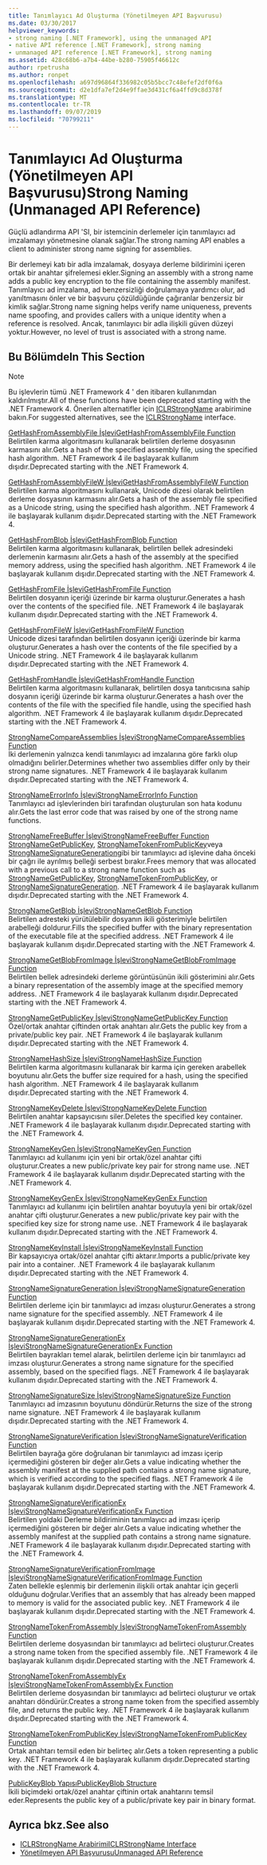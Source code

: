 ```yaml
---
title: Tanımlayıcı Ad Oluşturma (Yönetilmeyen API Başvurusu)
ms.date: 03/30/2017
helpviewer_keywords:
- strong naming [.NET Framework], using the unmanaged API
- native API reference [.NET Framework], strong naming
- unmanaged API reference [.NET Framework], strong naming
ms.assetid: 428c68b6-a7b4-44be-b280-75905f46612c
author: rpetrusha
ms.author: ronpet
ms.openlocfilehash: a697d96864f336982c05b5bcc7c48efef2df0f6a
ms.sourcegitcommit: d2e1dfa7ef2d4e9ffae3d431cf6a4ffd9c8d378f
ms.translationtype: MT
ms.contentlocale: tr-TR
ms.lasthandoff: 09/07/2019
ms.locfileid: "70799211"
---
```

# <a name="strong-naming-unmanaged-api-reference"></a><span data-ttu-id="916a2-102">Tanımlayıcı Ad Oluşturma (Yönetilmeyen API Başvurusu)</span><span class="sxs-lookup"><span data-stu-id="916a2-102">Strong Naming (Unmanaged API Reference)</span></span>
<span data-ttu-id="916a2-103">Güçlü adlandırma API 'SI, bir istemcinin derlemeler için tanımlayıcı ad imzalamayı yönetmesine olanak sağlar.</span><span class="sxs-lookup"><span data-stu-id="916a2-103">The strong naming API enables a client to administer strong name signing for assemblies.</span></span>  
  
 <span data-ttu-id="916a2-104">Bir derlemeyi katı bir adla imzalamak, dosyaya derleme bildirimini içeren ortak bir anahtar şifrelemesi ekler.</span><span class="sxs-lookup"><span data-stu-id="916a2-104">Signing an assembly with a strong name adds a public key encryption to the file containing the assembly manifest.</span></span> <span data-ttu-id="916a2-105">Tanımlayıcı ad imzalama, ad benzersizliği doğrulamaya yardımcı olur, ad yanıltmasını önler ve bir başvuru çözüldüğünde çağıranlar benzersiz bir kimlik sağlar.</span><span class="sxs-lookup"><span data-stu-id="916a2-105">Strong name signing helps verify name uniqueness, prevents name spoofing, and provides callers with a unique identity when a reference is resolved.</span></span> <span data-ttu-id="916a2-106">Ancak, tanımlayıcı bir adla ilişkili güven düzeyi yoktur.</span><span class="sxs-lookup"><span data-stu-id="916a2-106">However, no level of trust is associated with a strong name.</span></span>  
  
## <a name="in-this-section"></a><span data-ttu-id="916a2-107">Bu Bölümde</span><span class="sxs-lookup"><span data-stu-id="916a2-107">In This Section</span></span>  
  
> [!NOTE]
> <span data-ttu-id="916a2-108">Bu işlevlerin tümü .NET Framework 4 ' den itibaren kullanımdan kaldırılmıştır.</span><span class="sxs-lookup"><span data-stu-id="916a2-108">All of these functions have been deprecated starting with the .NET Framework 4.</span></span> <span data-ttu-id="916a2-109">Önerilen alternatifler için [ICLRStrongName](../hosting/iclrstrongname-interface.md) arabirimine bakın.</span><span class="sxs-lookup"><span data-stu-id="916a2-109">For suggested alternatives, see the [ICLRStrongName](../hosting/iclrstrongname-interface.md) interface.</span></span>  
  
 [<span data-ttu-id="916a2-110">GetHashFromAssemblyFile İşlevi</span><span class="sxs-lookup"><span data-stu-id="916a2-110">GetHashFromAssemblyFile Function</span></span>](gethashfromassemblyfile-function.md)  
 <span data-ttu-id="916a2-111">Belirtilen karma algoritmasını kullanarak belirtilen derleme dosyasının karmasını alır.</span><span class="sxs-lookup"><span data-stu-id="916a2-111">Gets a hash of the specified assembly file, using the specified hash algorithm.</span></span> <span data-ttu-id="916a2-112">.NET Framework 4 ile başlayarak kullanım dışıdır.</span><span class="sxs-lookup"><span data-stu-id="916a2-112">Deprecated starting with the .NET Framework 4.</span></span>  
  
 [<span data-ttu-id="916a2-113">GetHashFromAssemblyFileW İşlevi</span><span class="sxs-lookup"><span data-stu-id="916a2-113">GetHashFromAssemblyFileW Function</span></span>](gethashfromassemblyfilew-function.md)  
 <span data-ttu-id="916a2-114">Belirtilen karma algoritmasını kullanarak, Unicode dizesi olarak belirtilen derleme dosyasının karmasını alır.</span><span class="sxs-lookup"><span data-stu-id="916a2-114">Gets a hash of the assembly file specified as a Unicode string, using the specified hash algorithm.</span></span> <span data-ttu-id="916a2-115">.NET Framework 4 ile başlayarak kullanım dışıdır.</span><span class="sxs-lookup"><span data-stu-id="916a2-115">Deprecated starting with the .NET Framework 4.</span></span>  
  
 [<span data-ttu-id="916a2-116">GetHashFromBlob İşlevi</span><span class="sxs-lookup"><span data-stu-id="916a2-116">GetHashFromBlob Function</span></span>](gethashfromblob-function.md)  
 <span data-ttu-id="916a2-117">Belirtilen karma algoritmasını kullanarak, belirtilen bellek adresindeki derlemenin karmasını alır.</span><span class="sxs-lookup"><span data-stu-id="916a2-117">Gets a hash of the assembly at the specified memory address, using the specified hash algorithm.</span></span> <span data-ttu-id="916a2-118">.NET Framework 4 ile başlayarak kullanım dışıdır.</span><span class="sxs-lookup"><span data-stu-id="916a2-118">Deprecated starting with the .NET Framework 4.</span></span>  
  
 [<span data-ttu-id="916a2-119">GetHashFromFile İşlevi</span><span class="sxs-lookup"><span data-stu-id="916a2-119">GetHashFromFile Function</span></span>](gethashfromfile-function.md)  
 <span data-ttu-id="916a2-120">Belirtilen dosyanın içeriği üzerinde bir karma oluşturur.</span><span class="sxs-lookup"><span data-stu-id="916a2-120">Generates a hash over the contents of the specified file.</span></span>  <span data-ttu-id="916a2-121">.NET Framework 4 ile başlayarak kullanım dışıdır.</span><span class="sxs-lookup"><span data-stu-id="916a2-121">Deprecated starting with the .NET Framework 4.</span></span>  
  
 [<span data-ttu-id="916a2-122">GetHashFromFileW İşlevi</span><span class="sxs-lookup"><span data-stu-id="916a2-122">GetHashFromFileW Function</span></span>](gethashfromfilew-function.md)  
 <span data-ttu-id="916a2-123">Unicode dizesi tarafından belirtilen dosyanın içeriği üzerinde bir karma oluşturur.</span><span class="sxs-lookup"><span data-stu-id="916a2-123">Generates a hash over the contents of the file specified by a Unicode string.</span></span> <span data-ttu-id="916a2-124">.NET Framework 4 ile başlayarak kullanım dışıdır.</span><span class="sxs-lookup"><span data-stu-id="916a2-124">Deprecated starting with the .NET Framework 4.</span></span>  
  
 [<span data-ttu-id="916a2-125">GetHashFromHandle İşlevi</span><span class="sxs-lookup"><span data-stu-id="916a2-125">GetHashFromHandle Function</span></span>](gethashfromhandle-function.md)  
 <span data-ttu-id="916a2-126">Belirtilen karma algoritmasını kullanarak, belirtilen dosya tanıtıcısına sahip dosyanın içeriği üzerinde bir karma oluşturur.</span><span class="sxs-lookup"><span data-stu-id="916a2-126">Generates a hash over the contents of the file with the specified file handle, using the specified hash algorithm.</span></span>  <span data-ttu-id="916a2-127">.NET Framework 4 ile başlayarak kullanım dışıdır.</span><span class="sxs-lookup"><span data-stu-id="916a2-127">Deprecated starting with the .NET Framework 4.</span></span>  
  
 [<span data-ttu-id="916a2-128">StrongNameCompareAssemblies İşlevi</span><span class="sxs-lookup"><span data-stu-id="916a2-128">StrongNameCompareAssemblies Function</span></span>](strongnamecompareassemblies-function.md)  
 <span data-ttu-id="916a2-129">İki derlemenin yalnızca kendi tanımlayıcı ad imzalarına göre farklı olup olmadığını belirler.</span><span class="sxs-lookup"><span data-stu-id="916a2-129">Determines whether two assemblies differ only by their strong name signatures.</span></span> <span data-ttu-id="916a2-130">.NET Framework 4 ile başlayarak kullanım dışıdır.</span><span class="sxs-lookup"><span data-stu-id="916a2-130">Deprecated starting with the .NET Framework 4.</span></span>  
  
 [<span data-ttu-id="916a2-131">StrongNameErrorInfo İşlevi</span><span class="sxs-lookup"><span data-stu-id="916a2-131">StrongNameErrorInfo Function</span></span>](strongnameerrorinfo-function.md)  
 <span data-ttu-id="916a2-132">Tanımlayıcı ad işlevlerinden biri tarafından oluşturulan son hata kodunu alır.</span><span class="sxs-lookup"><span data-stu-id="916a2-132">Gets the last error code that was raised by one of the strong name functions.</span></span>  
  
 [<span data-ttu-id="916a2-133">StrongNameFreeBuffer İşlevi</span><span class="sxs-lookup"><span data-stu-id="916a2-133">StrongNameFreeBuffer Function</span></span>](strongnamefreebuffer-function.md)  
 <span data-ttu-id="916a2-134">[StrongNameGetPublicKey](strongnamegetpublickey-function.md), [StrongNameTokenFromPublicKey](strongnametokenfrompublickey-function.md)veya [StrongNameSignatureGeneration](strongnamesignaturegeneration-function.md)gibi bir tanımlayıcı ad işlevine daha önceki bir çağrı ile ayrılmış belleği serbest bırakır.</span><span class="sxs-lookup"><span data-stu-id="916a2-134">Frees memory that was allocated with a previous call to a strong name function such as [StrongNameGetPublicKey](strongnamegetpublickey-function.md), [StrongNameTokenFromPublicKey](strongnametokenfrompublickey-function.md), or [StrongNameSignatureGeneration](strongnamesignaturegeneration-function.md).</span></span>   <span data-ttu-id="916a2-135">.NET Framework 4 ile başlayarak kullanım dışıdır.</span><span class="sxs-lookup"><span data-stu-id="916a2-135">Deprecated starting with the .NET Framework 4.</span></span>  
  
 [<span data-ttu-id="916a2-136">StrongNameGetBlob İşlevi</span><span class="sxs-lookup"><span data-stu-id="916a2-136">StrongNameGetBlob Function</span></span>](strongnamegetblob-function.md)  
 <span data-ttu-id="916a2-137">Belirtilen adresteki yürütülebilir dosyanın ikili gösterimiyle belirtilen arabelleği doldurur.</span><span class="sxs-lookup"><span data-stu-id="916a2-137">Fills the specified buffer with the binary representation of the executable file at the specified address.</span></span> <span data-ttu-id="916a2-138">.NET Framework 4 ile başlayarak kullanım dışıdır.</span><span class="sxs-lookup"><span data-stu-id="916a2-138">Deprecated starting with the .NET Framework 4.</span></span>  
  
 [<span data-ttu-id="916a2-139">StrongNameGetBlobFromImage İşlevi</span><span class="sxs-lookup"><span data-stu-id="916a2-139">StrongNameGetBlobFromImage Function</span></span>](strongnamegetblobfromimage-function.md)  
 <span data-ttu-id="916a2-140">Belirtilen bellek adresindeki derleme görüntüsünün ikili gösterimini alır.</span><span class="sxs-lookup"><span data-stu-id="916a2-140">Gets a binary representation of the assembly image at the specified memory address.</span></span> <span data-ttu-id="916a2-141">.NET Framework 4 ile başlayarak kullanım dışıdır.</span><span class="sxs-lookup"><span data-stu-id="916a2-141">Deprecated starting with the .NET Framework 4.</span></span>  
  
 [<span data-ttu-id="916a2-142">StrongNameGetPublicKey İşlevi</span><span class="sxs-lookup"><span data-stu-id="916a2-142">StrongNameGetPublicKey Function</span></span>](strongnamegetpublickey-function.md)  
 <span data-ttu-id="916a2-143">Özel/ortak anahtar çiftinden ortak anahtarı alır.</span><span class="sxs-lookup"><span data-stu-id="916a2-143">Gets the public key from a private/public key pair.</span></span> <span data-ttu-id="916a2-144">.NET Framework 4 ile başlayarak kullanım dışıdır.</span><span class="sxs-lookup"><span data-stu-id="916a2-144">Deprecated starting with the .NET Framework 4.</span></span>  
  
 [<span data-ttu-id="916a2-145">StrongNameHashSize İşlevi</span><span class="sxs-lookup"><span data-stu-id="916a2-145">StrongNameHashSize Function</span></span>](strongnamehashsize-function.md)  
 <span data-ttu-id="916a2-146">Belirtilen karma algoritmasını kullanarak bir karma için gereken arabellek boyutunu alır.</span><span class="sxs-lookup"><span data-stu-id="916a2-146">Gets the buffer size required for a hash, using the specified hash algorithm.</span></span>  <span data-ttu-id="916a2-147">.NET Framework 4 ile başlayarak kullanım dışıdır.</span><span class="sxs-lookup"><span data-stu-id="916a2-147">Deprecated starting with the .NET Framework 4.</span></span>  
  
 [<span data-ttu-id="916a2-148">StrongNameKeyDelete İşlevi</span><span class="sxs-lookup"><span data-stu-id="916a2-148">StrongNameKeyDelete Function</span></span>](strongnamekeydelete-function.md)  
 <span data-ttu-id="916a2-149">Belirtilen anahtar kapsayıcısını siler.</span><span class="sxs-lookup"><span data-stu-id="916a2-149">Deletes the specified key container.</span></span> <span data-ttu-id="916a2-150">.NET Framework 4 ile başlayarak kullanım dışıdır.</span><span class="sxs-lookup"><span data-stu-id="916a2-150">Deprecated starting with the .NET Framework 4.</span></span>  
  
 [<span data-ttu-id="916a2-151">StrongNameKeyGen İşlevi</span><span class="sxs-lookup"><span data-stu-id="916a2-151">StrongNameKeyGen Function</span></span>](strongnamekeygen-function.md)  
 <span data-ttu-id="916a2-152">Tanımlayıcı ad kullanımı için yeni bir ortak/özel anahtar çifti oluşturur.</span><span class="sxs-lookup"><span data-stu-id="916a2-152">Creates a new public/private key pair for strong name use.</span></span>  <span data-ttu-id="916a2-153">.NET Framework 4 ile başlayarak kullanım dışıdır.</span><span class="sxs-lookup"><span data-stu-id="916a2-153">Deprecated starting with the .NET Framework 4.</span></span>  
  
 [<span data-ttu-id="916a2-154">StrongNameKeyGenEx İşlevi</span><span class="sxs-lookup"><span data-stu-id="916a2-154">StrongNameKeyGenEx Function</span></span>](strongnamekeygenex-function.md)  
 <span data-ttu-id="916a2-155">Tanımlayıcı ad kullanımı için belirtilen anahtar boyutuyla yeni bir ortak/özel anahtar çifti oluşturur.</span><span class="sxs-lookup"><span data-stu-id="916a2-155">Generates a new public/private key pair with the specified key size for strong name use.</span></span> <span data-ttu-id="916a2-156">.NET Framework 4 ile başlayarak kullanım dışıdır.</span><span class="sxs-lookup"><span data-stu-id="916a2-156">Deprecated starting with the .NET Framework 4.</span></span>  
  
 [<span data-ttu-id="916a2-157">StrongNameKeyInstall İşlevi</span><span class="sxs-lookup"><span data-stu-id="916a2-157">StrongNameKeyInstall Function</span></span>](strongnamekeyinstall-function.md)  
 <span data-ttu-id="916a2-158">Bir kapsayıcıya ortak/özel anahtar çifti aktarır.</span><span class="sxs-lookup"><span data-stu-id="916a2-158">Imports a public/private key pair into a container.</span></span>  <span data-ttu-id="916a2-159">.NET Framework 4 ile başlayarak kullanım dışıdır.</span><span class="sxs-lookup"><span data-stu-id="916a2-159">Deprecated starting with the .NET Framework 4.</span></span>  
  
 [<span data-ttu-id="916a2-160">StrongNameSignatureGeneration İşlevi</span><span class="sxs-lookup"><span data-stu-id="916a2-160">StrongNameSignatureGeneration Function</span></span>](strongnamesignaturegeneration-function.md)  
 <span data-ttu-id="916a2-161">Belirtilen derleme için bir tanımlayıcı ad imzası oluşturur.</span><span class="sxs-lookup"><span data-stu-id="916a2-161">Generates a strong name signature for the specified assembly.</span></span>   <span data-ttu-id="916a2-162">.NET Framework 4 ile başlayarak kullanım dışıdır.</span><span class="sxs-lookup"><span data-stu-id="916a2-162">Deprecated starting with the .NET Framework 4.</span></span>  
  
 [<span data-ttu-id="916a2-163">StrongNameSignatureGenerationEx İşlevi</span><span class="sxs-lookup"><span data-stu-id="916a2-163">StrongNameSignatureGenerationEx Function</span></span>](strongnamesignaturegenerationex-function.md)  
 <span data-ttu-id="916a2-164">Belirtilen bayrakları temel alarak, belirtilen derleme için bir tanımlayıcı ad imzası oluşturur.</span><span class="sxs-lookup"><span data-stu-id="916a2-164">Generates a strong name signature for the specified assembly, based on the specified flags.</span></span>    <span data-ttu-id="916a2-165">.NET Framework 4 ile başlayarak kullanım dışıdır.</span><span class="sxs-lookup"><span data-stu-id="916a2-165">Deprecated starting with the .NET Framework 4.</span></span>  
  
 [<span data-ttu-id="916a2-166">StrongNameSignatureSize İşlevi</span><span class="sxs-lookup"><span data-stu-id="916a2-166">StrongNameSignatureSize Function</span></span>](strongnamesignaturesize-function.md)  
 <span data-ttu-id="916a2-167">Tanımlayıcı ad imzasının boyutunu döndürür.</span><span class="sxs-lookup"><span data-stu-id="916a2-167">Returns the size of the strong name signature.</span></span> <span data-ttu-id="916a2-168">.NET Framework 4 ile başlayarak kullanım dışıdır.</span><span class="sxs-lookup"><span data-stu-id="916a2-168">Deprecated starting with the .NET Framework 4.</span></span>  
  
 [<span data-ttu-id="916a2-169">StrongNameSignatureVerification İşlevi</span><span class="sxs-lookup"><span data-stu-id="916a2-169">StrongNameSignatureVerification Function</span></span>](strongnamesignatureverification-function.md)  
 <span data-ttu-id="916a2-170">Belirtilen bayrağa göre doğrulanan bir tanımlayıcı ad imzası içerip içermediğini gösteren bir değer alır.</span><span class="sxs-lookup"><span data-stu-id="916a2-170">Gets a value indicating whether the assembly manifest at the supplied path contains a strong name signature, which is verified according to the specified flags.</span></span> <span data-ttu-id="916a2-171">.NET Framework 4 ile başlayarak kullanım dışıdır.</span><span class="sxs-lookup"><span data-stu-id="916a2-171">Deprecated starting with the .NET Framework 4.</span></span>  
  
 [<span data-ttu-id="916a2-172">StrongNameSignatureVerificationEx İşlevi</span><span class="sxs-lookup"><span data-stu-id="916a2-172">StrongNameSignatureVerificationEx Function</span></span>](strongnamesignatureverificationex-function.md)  
 <span data-ttu-id="916a2-173">Belirtilen yoldaki Derleme bildiriminin tanımlayıcı ad imzası içerip içermediğini gösteren bir değer alır.</span><span class="sxs-lookup"><span data-stu-id="916a2-173">Gets a value indicating whether the assembly manifest at the supplied path contains a strong name signature.</span></span>  <span data-ttu-id="916a2-174">.NET Framework 4 ile başlayarak kullanım dışıdır.</span><span class="sxs-lookup"><span data-stu-id="916a2-174">Deprecated starting with the .NET Framework 4.</span></span>  
  
 [<span data-ttu-id="916a2-175">StrongNameSignatureVerificationFromImage İşlevi</span><span class="sxs-lookup"><span data-stu-id="916a2-175">StrongNameSignatureVerificationFromImage Function</span></span>](strongnamesignatureverificationfromimage-function.md)  
 <span data-ttu-id="916a2-176">Zaten bellekle eşlenmiş bir derlemenin ilişkili ortak anahtar için geçerli olduğunu doğrular.</span><span class="sxs-lookup"><span data-stu-id="916a2-176">Verifies that an assembly that has already been mapped to memory is valid for the associated public key.</span></span> <span data-ttu-id="916a2-177">.NET Framework 4 ile başlayarak kullanım dışıdır.</span><span class="sxs-lookup"><span data-stu-id="916a2-177">Deprecated starting with the .NET Framework 4.</span></span>  
  
 [<span data-ttu-id="916a2-178">StrongNameTokenFromAssembly İşlevi</span><span class="sxs-lookup"><span data-stu-id="916a2-178">StrongNameTokenFromAssembly Function</span></span>](strongnametokenfromassembly-function.md)  
 <span data-ttu-id="916a2-179">Belirtilen derleme dosyasından bir tanımlayıcı ad belirteci oluşturur.</span><span class="sxs-lookup"><span data-stu-id="916a2-179">Creates a strong name token from the specified assembly file.</span></span>  <span data-ttu-id="916a2-180">.NET Framework 4 ile başlayarak kullanım dışıdır.</span><span class="sxs-lookup"><span data-stu-id="916a2-180">Deprecated starting with the .NET Framework 4.</span></span>  
  
 [<span data-ttu-id="916a2-181">StrongNameTokenFromAssemblyEx İşlevi</span><span class="sxs-lookup"><span data-stu-id="916a2-181">StrongNameTokenFromAssemblyEx Function</span></span>](strongnametokenfromassemblyex-function.md)  
 <span data-ttu-id="916a2-182">Belirtilen derleme dosyasından bir tanımlayıcı ad belirteci oluşturur ve ortak anahtarı döndürür.</span><span class="sxs-lookup"><span data-stu-id="916a2-182">Creates a strong name token from the specified assembly file, and returns the public key.</span></span> <span data-ttu-id="916a2-183">.NET Framework 4 ile başlayarak kullanım dışıdır.</span><span class="sxs-lookup"><span data-stu-id="916a2-183">Deprecated starting with the .NET Framework 4.</span></span>  
  
 [<span data-ttu-id="916a2-184">StrongNameTokenFromPublicKey İşlevi</span><span class="sxs-lookup"><span data-stu-id="916a2-184">StrongNameTokenFromPublicKey Function</span></span>](strongnametokenfrompublickey-function.md)  
 <span data-ttu-id="916a2-185">Ortak anahtarı temsil eden bir belirteç alır.</span><span class="sxs-lookup"><span data-stu-id="916a2-185">Gets a token representing a public key.</span></span> <span data-ttu-id="916a2-186">.NET Framework 4 ile başlayarak kullanım dışıdır.</span><span class="sxs-lookup"><span data-stu-id="916a2-186">Deprecated starting with the .NET Framework 4.</span></span>  
  
 [<span data-ttu-id="916a2-187">PublicKeyBlob Yapısı</span><span class="sxs-lookup"><span data-stu-id="916a2-187">PublicKeyBlob Structure</span></span>](publickeyblob-structure.md)  
 <span data-ttu-id="916a2-188">İkili biçimdeki ortak/özel anahtar çiftinin ortak anahtarını temsil eder.</span><span class="sxs-lookup"><span data-stu-id="916a2-188">Represents the public key of a public/private key pair in binary format.</span></span>  
  
## <a name="see-also"></a><span data-ttu-id="916a2-189">Ayrıca bkz.</span><span class="sxs-lookup"><span data-stu-id="916a2-189">See also</span></span>

- [<span data-ttu-id="916a2-190">ICLRStrongName Arabirimi</span><span class="sxs-lookup"><span data-stu-id="916a2-190">ICLRStrongName Interface</span></span>](../hosting/iclrstrongname-interface.md)
- [<span data-ttu-id="916a2-191">Yönetilmeyen API Başvurusu</span><span class="sxs-lookup"><span data-stu-id="916a2-191">Unmanaged API Reference</span></span>](../index.md)
